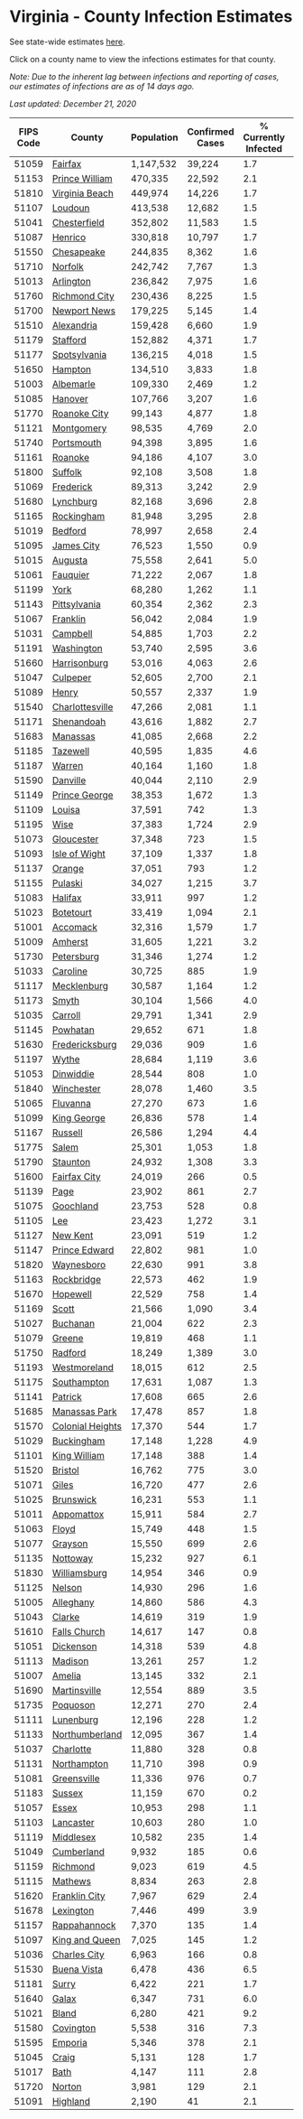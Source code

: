 # Virginia - County Infection Estimates

See state-wide estimates [here](/infections/us-va).

Click on a county name to view the infections estimates for that county.

*Note: Due to the inherent lag between infections and reporting of cases, our estimates of infections are as of 14 days ago.*

*Last updated: December 21, 2020*

|   FIPS Code |                               County |   Population |   Confirmed Cases |   % Currently Infected |   % Total Infected |
|-------------|--------------------------------------|--------------|-------------------|------------------------|--------------------|
|       51059 |                   [Fairfax](fairfax) |    1,147,532 |            39,224 |                    1.7 |               13.2 |
|       51153 |     [Prince William](prince-william) |      470,335 |            22,592 |                    2.1 |               18.0 |
|       51810 |     [Virginia Beach](virginia-beach) |      449,974 |            14,226 |                    1.7 |               10.2 |
|       51107 |                   [Loudoun](loudoun) |      413,538 |            12,682 |                    1.5 |               11.2 |
|       51041 |         [Chesterfield](chesterfield) |      352,802 |            11,583 |                    1.5 |               11.4 |
|       51087 |                   [Henrico](henrico) |      330,818 |            10,797 |                    1.7 |               11.6 |
|       51550 |             [Chesapeake](chesapeake) |      244,835 |             8,362 |                    1.6 |               11.1 |
|       51710 |                   [Norfolk](norfolk) |      242,742 |             7,767 |                    1.3 |               10.8 |
|       51013 |               [Arlington](arlington) |      236,842 |             7,975 |                    1.6 |               12.9 |
|       51760 |       [Richmond City](richmond-city) |      230,436 |             8,225 |                    1.5 |               12.5 |
|       51700 |         [Newport News](newport-news) |      179,225 |             5,145 |                    1.4 |                9.3 |
|       51510 |             [Alexandria](alexandria) |      159,428 |             6,660 |                    1.9 |               16.3 |
|       51179 |                 [Stafford](stafford) |      152,882 |             4,371 |                    1.7 |               10.1 |
|       51177 |         [Spotsylvania](spotsylvania) |      136,215 |             4,018 |                    1.5 |               10.3 |
|       51650 |                   [Hampton](hampton) |      134,510 |             3,833 |                    1.8 |                9.1 |
|       51003 |               [Albemarle](albemarle) |      109,330 |             2,469 |                    1.2 |                7.5 |
|       51085 |                   [Hanover](hanover) |      107,766 |             3,207 |                    1.6 |                9.8 |
|       51770 |         [Roanoke City](roanoke-city) |       99,143 |             4,877 |                    1.8 |               15.3 |
|       51121 |             [Montgomery](montgomery) |       98,535 |             4,769 |                    2.0 |               14.7 |
|       51740 |             [Portsmouth](portsmouth) |       94,398 |             3,895 |                    1.6 |               13.8 |
|       51161 |                   [Roanoke](roanoke) |       94,186 |             4,107 |                    3.0 |               13.1 |
|       51800 |                   [Suffolk](suffolk) |       92,108 |             3,508 |                    1.8 |               12.7 |
|       51069 |               [Frederick](frederick) |       89,313 |             3,242 |                    2.9 |               11.9 |
|       51680 |               [Lynchburg](lynchburg) |       82,168 |             3,696 |                    2.8 |               13.8 |
|       51165 |             [Rockingham](rockingham) |       81,948 |             3,295 |                    2.8 |               13.8 |
|       51019 |                   [Bedford](bedford) |       78,997 |             2,658 |                    2.4 |               10.1 |
|       51095 |             [James City](james-city) |       76,523 |             1,550 |                    0.9 |                7.3 |
|       51015 |                   [Augusta](augusta) |       75,558 |             2,641 |                    5.0 |               10.7 |
|       51061 |                 [Fauquier](fauquier) |       71,222 |             2,067 |                    1.8 |               10.0 |
|       51199 |                         [York](york) |       68,280 |             1,262 |                    1.1 |                5.9 |
|       51143 |         [Pittsylvania](pittsylvania) |       60,354 |             2,362 |                    2.3 |               12.0 |
|       51067 |                 [Franklin](franklin) |       56,042 |             2,084 |                    1.9 |               11.1 |
|       51031 |                 [Campbell](campbell) |       54,885 |             1,703 |                    2.2 |                9.3 |
|       51191 |             [Washington](washington) |       53,740 |             2,595 |                    3.6 |               14.4 |
|       51660 |         [Harrisonburg](harrisonburg) |       53,016 |             4,063 |                    2.6 |               28.2 |
|       51047 |                 [Culpeper](culpeper) |       52,605 |             2,700 |                    2.1 |               18.9 |
|       51089 |                       [Henry](henry) |       50,557 |             2,337 |                    1.9 |               14.6 |
|       51540 |   [Charlottesville](charlottesville) |       47,266 |             2,081 |                    1.1 |               14.4 |
|       51171 |             [Shenandoah](shenandoah) |       43,616 |             1,882 |                    2.7 |               15.8 |
|       51683 |                 [Manassas](manassas) |       41,085 |             2,668 |                    2.2 |               27.1 |
|       51185 |                 [Tazewell](tazewell) |       40,595 |             1,835 |                    4.6 |               13.1 |
|       51187 |                     [Warren](warren) |       40,164 |             1,160 |                    1.8 |               10.0 |
|       51590 |                 [Danville](danville) |       40,044 |             2,110 |                    2.9 |               16.4 |
|       51149 |       [Prince George](prince-george) |       38,353 |             1,672 |                    1.3 |               14.1 |
|       51109 |                     [Louisa](louisa) |       37,591 |               742 |                    1.3 |                6.6 |
|       51195 |                         [Wise](wise) |       37,383 |             1,724 |                    2.9 |               13.6 |
|       51073 |             [Gloucester](gloucester) |       37,348 |               723 |                    1.5 |                6.1 |
|       51093 |       [Isle of Wight](isle-of-wight) |       37,109 |             1,337 |                    1.8 |               12.1 |
|       51137 |                     [Orange](orange) |       37,051 |               793 |                    1.2 |                7.2 |
|       51155 |                   [Pulaski](pulaski) |       34,027 |             1,215 |                    3.7 |               10.5 |
|       51083 |                   [Halifax](halifax) |       33,911 |               997 |                    1.2 |                9.1 |
|       51023 |               [Botetourt](botetourt) |       33,419 |             1,094 |                    2.1 |               10.0 |
|       51001 |                 [Accomack](accomack) |       32,316 |             1,579 |                    1.7 |               22.8 |
|       51009 |                   [Amherst](amherst) |       31,605 |             1,221 |                    3.2 |               11.7 |
|       51730 |             [Petersburg](petersburg) |       31,346 |             1,274 |                    1.2 |               13.8 |
|       51033 |                 [Caroline](caroline) |       30,725 |               885 |                    1.9 |                9.3 |
|       51117 |           [Mecklenburg](mecklenburg) |       30,587 |             1,164 |                    1.2 |               13.9 |
|       51173 |                       [Smyth](smyth) |       30,104 |             1,566 |                    4.0 |               15.3 |
|       51035 |                   [Carroll](carroll) |       29,791 |             1,341 |                    2.9 |               14.4 |
|       51145 |                 [Powhatan](powhatan) |       29,652 |               671 |                    1.8 |                7.3 |
|       51630 |     [Fredericksburg](fredericksburg) |       29,036 |               909 |                    1.6 |               11.0 |
|       51197 |                       [Wythe](wythe) |       28,684 |             1,119 |                    3.6 |               11.6 |
|       51053 |               [Dinwiddie](dinwiddie) |       28,544 |               808 |                    1.0 |                9.2 |
|       51840 |             [Winchester](winchester) |       28,078 |             1,460 |                    3.5 |               17.4 |
|       51065 |                 [Fluvanna](fluvanna) |       27,270 |               673 |                    1.6 |                8.8 |
|       51099 |           [King George](king-george) |       26,836 |               578 |                    1.4 |                7.3 |
|       51167 |                   [Russell](russell) |       26,586 |             1,294 |                    4.4 |               14.3 |
|       51775 |                       [Salem](salem) |       25,301 |             1,053 |                    1.8 |               13.1 |
|       51790 |                 [Staunton](staunton) |       24,932 |             1,308 |                    3.3 |               15.5 |
|       51600 |         [Fairfax City](fairfax-city) |       24,019 |               266 |                    0.5 |                4.2 |
|       51139 |                         [Page](page) |       23,902 |               861 |                    2.7 |               13.4 |
|       51075 |               [Goochland](goochland) |       23,753 |               528 |                    0.8 |                8.5 |
|       51105 |                           [Lee](lee) |       23,423 |             1,272 |                    3.1 |               16.0 |
|       51127 |                 [New Kent](new-kent) |       23,091 |               519 |                    1.2 |                7.3 |
|       51147 |       [Prince Edward](prince-edward) |       22,802 |               981 |                    1.0 |               15.0 |
|       51820 |             [Waynesboro](waynesboro) |       22,630 |               991 |                    3.8 |               13.5 |
|       51163 |             [Rockbridge](rockbridge) |       22,573 |               462 |                    1.9 |                6.1 |
|       51670 |                 [Hopewell](hopewell) |       22,529 |               758 |                    1.4 |               11.5 |
|       51169 |                       [Scott](scott) |       21,566 |             1,090 |                    3.4 |               14.9 |
|       51027 |                 [Buchanan](buchanan) |       21,004 |               622 |                    2.3 |                9.3 |
|       51079 |                     [Greene](greene) |       19,819 |               468 |                    1.1 |                7.6 |
|       51750 |                   [Radford](radford) |       18,249 |             1,389 |                    3.0 |               23.4 |
|       51193 |         [Westmoreland](westmoreland) |       18,015 |               612 |                    2.5 |               11.5 |
|       51175 |           [Southampton](southampton) |       17,631 |             1,087 |                    1.3 |               21.7 |
|       51141 |                   [Patrick](patrick) |       17,608 |               665 |                    2.6 |               11.6 |
|       51685 |       [Manassas Park](manassas-park) |       17,478 |               857 |                    1.8 |               20.0 |
|       51570 | [Colonial Heights](colonial-heights) |       17,370 |               544 |                    1.7 |               11.4 |
|       51029 |             [Buckingham](buckingham) |       17,148 |             1,228 |                    4.9 |               29.1 |
|       51101 |         [King William](king-william) |       17,148 |               388 |                    1.4 |                7.2 |
|       51520 |                   [Bristol](bristol) |       16,762 |               775 |                    3.0 |               13.3 |
|       51071 |                       [Giles](giles) |       16,720 |               477 |                    2.6 |                8.4 |
|       51025 |               [Brunswick](brunswick) |       16,231 |               553 |                    1.1 |               11.3 |
|       51011 |             [Appomattox](appomattox) |       15,911 |               584 |                    2.7 |               11.5 |
|       51063 |                       [Floyd](floyd) |       15,749 |               448 |                    1.5 |                8.8 |
|       51077 |                   [Grayson](grayson) |       15,550 |               699 |                    2.6 |               14.2 |
|       51135 |                 [Nottoway](nottoway) |       15,232 |               927 |                    6.1 |               18.1 |
|       51830 |         [Williamsburg](williamsburg) |       14,954 |               346 |                    0.9 |                8.4 |
|       51125 |                     [Nelson](nelson) |       14,930 |               296 |                    1.6 |                6.0 |
|       51005 |               [Alleghany](alleghany) |       14,860 |               586 |                    4.3 |               11.8 |
|       51043 |                     [Clarke](clarke) |       14,619 |               319 |                    1.9 |                7.0 |
|       51610 |         [Falls Church](falls-church) |       14,617 |               147 |                    0.8 |                4.9 |
|       51051 |               [Dickenson](dickenson) |       14,318 |               539 |                    4.8 |               11.2 |
|       51113 |                   [Madison](madison) |       13,261 |               257 |                    1.2 |                6.7 |
|       51007 |                     [Amelia](amelia) |       13,145 |               332 |                    2.1 |                8.4 |
|       51690 |         [Martinsville](martinsville) |       12,554 |               889 |                    3.5 |               22.4 |
|       51735 |                 [Poquoson](poquoson) |       12,271 |               270 |                    2.4 |                6.8 |
|       51111 |               [Lunenburg](lunenburg) |       12,196 |               228 |                    1.2 |                6.1 |
|       51133 |     [Northumberland](northumberland) |       12,095 |               367 |                    1.4 |                9.4 |
|       51037 |               [Charlotte](charlotte) |       11,880 |               328 |                    0.8 |                8.8 |
|       51131 |           [Northampton](northampton) |       11,710 |               398 |                    0.9 |               16.2 |
|       51081 |           [Greensville](greensville) |       11,336 |               976 |                    0.7 |               31.3 |
|       51183 |                     [Sussex](sussex) |       11,159 |               670 |                    0.2 |               22.4 |
|       51057 |                       [Essex](essex) |       10,953 |               298 |                    1.1 |                9.6 |
|       51103 |               [Lancaster](lancaster) |       10,603 |               280 |                    1.0 |                8.4 |
|       51119 |               [Middlesex](middlesex) |       10,582 |               235 |                    1.4 |                7.0 |
|       51049 |             [Cumberland](cumberland) |        9,932 |               185 |                    0.6 |                6.8 |
|       51159 |                 [Richmond](richmond) |        9,023 |               619 |                    4.5 |               30.3 |
|       51115 |                   [Mathews](mathews) |        8,834 |               263 |                    2.8 |                8.6 |
|       51620 |       [Franklin City](franklin-city) |        7,967 |               629 |                    2.4 |               26.1 |
|       51678 |               [Lexington](lexington) |        7,446 |               499 |                    3.9 |               19.1 |
|       51157 |         [Rappahannock](rappahannock) |        7,370 |               135 |                    1.4 |                6.2 |
|       51097 |     [King and Queen](king-and-queen) |        7,025 |               145 |                    1.2 |                6.6 |
|       51036 |         [Charles City](charles-city) |        6,963 |               166 |                    0.8 |                8.7 |
|       51530 |           [Buena Vista](buena-vista) |        6,478 |               436 |                    6.5 |               20.8 |
|       51181 |                       [Surry](surry) |        6,422 |               221 |                    1.7 |               10.9 |
|       51640 |                       [Galax](galax) |        6,347 |               731 |                    6.0 |               40.4 |
|       51021 |                       [Bland](bland) |        6,280 |               421 |                    9.2 |               19.6 |
|       51580 |               [Covington](covington) |        5,538 |               316 |                    7.3 |               16.7 |
|       51595 |                   [Emporia](emporia) |        5,346 |               378 |                    2.1 |               26.7 |
|       51045 |                       [Craig](craig) |        5,131 |               128 |                    1.7 |                7.6 |
|       51017 |                         [Bath](bath) |        4,147 |               111 |                    2.8 |                7.6 |
|       51720 |                     [Norton](norton) |        3,981 |               129 |                    2.1 |                9.3 |
|       51091 |                 [Highland](highland) |        2,190 |                41 |                    2.1 |                5.6 |